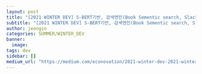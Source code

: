 ```yaml
---
layout: post
title: "[2021 WINTER DEV] S-BERT기반, 검색엔진(Book Sementic search, Slack Chatbot), 이도팀"
subtitle: "[2021 WINTER DEV] S-BERT기반, 검색엔진(Book Sementic search, Slack Chatbot), 이도팀"
author: jeongin
categories: SUMMER/WINTER_DEV
banner:
  image:
tags: dev
sidebar: []
medium_url: "https://medium.com/econovation/2021-winter-dev-2021-winter-dev-s-bert%EA%B8%B0%EB%B0%98-%EA%B2%80%EC%83%89%EC%97%94%EC%A7%84-book-sementic-search-slack-chatbot-%EC%9D%B4%EB%8F%84%ED%8C%80-9ac287f3a5b2"
---
```

